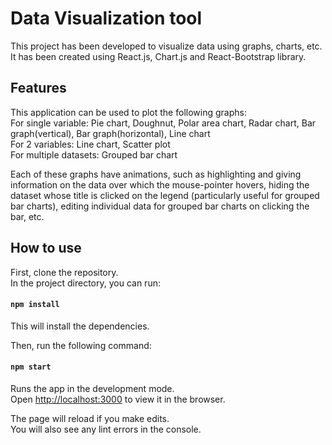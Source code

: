 # Data Visualization tool

This project has been developed to visualize data using graphs, charts, etc.\
It has been created using React.js, Chart.js and React-Bootstrap library.

## Features

This application can be used to plot the following graphs:\
For single variable: Pie chart, Doughnut, Polar area chart, Radar chart, Bar graph(vertical), Bar graph(horizontal), Line chart\
For 2 variables: Line chart, Scatter plot\
For multiple datasets: Grouped bar chart

Each of these graphs have animations, such as highlighting and giving information on the data over which the mouse-pointer hovers, hiding the dataset whose title is clicked on the legend (particularly useful for grouped bar charts), editing individual data for grouped bar charts on clicking the bar, etc. 

## How to use

First, clone the repository.\
In the project directory, you can run:

#### `npm install`
This will install the dependencies.

Then, run the following command:

#### `npm start`

Runs the app in the development mode.\
Open [http://localhost:3000](http://localhost:3000) to view it in the browser.

The page will reload if you make edits.\
You will also see any lint errors in the console.
